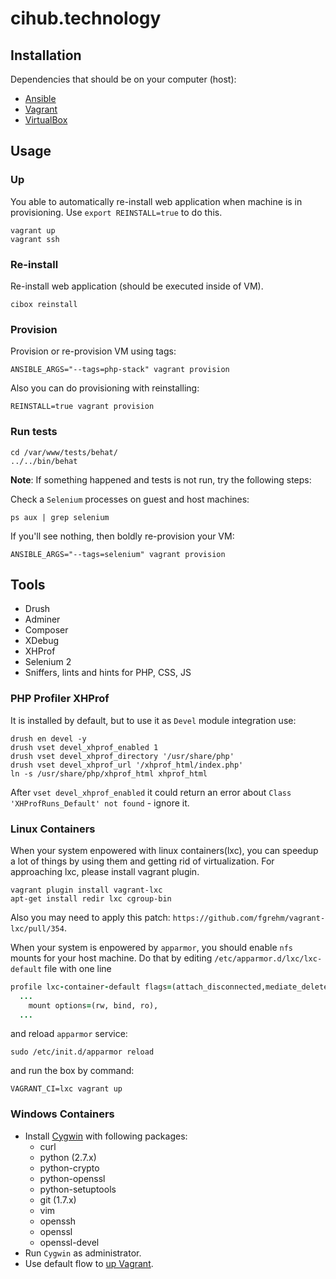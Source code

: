 # cihub.technology

## Installation

Dependencies that should be on your computer (host):

- [Ansible](http://docs.ansible.com/ansible/intro_installation.html#latest-releases-via-pip)
- [Vagrant](https://www.vagrantup.com/downloads.html)
- [VirtualBox](https://www.virtualbox.org/wiki/Downloads)

## Usage

### Up

You able to automatically re-install web application when machine is in provisioning. Use `export REINSTALL=true` to do this.

```shell
vagrant up
vagrant ssh
```

### Re-install

Re-install web application (should be executed inside of VM).

```shell
cibox reinstall
```

### Provision

Provision or re-provision VM using tags:

```shell
ANSIBLE_ARGS="--tags=php-stack" vagrant provision
```

Also you can do provisioning with reinstalling:

```shell
REINSTALL=true vagrant provision
```

### Run tests

```shell
cd /var/www/tests/behat/
../../bin/behat
```

**Note**: If something happened and tests is not run, try the following steps:

Check a `Selenium` processes on guest and host machines:

```shell
ps aux | grep selenium
```

If you'll see nothing, then boldly re-provision your VM:

```shell
ANSIBLE_ARGS="--tags=selenium" vagrant provision
```

## Tools

- Drush
- Adminer
- Composer
- XDebug
- XHProf
- Selenium 2
- Sniffers, lints and hints for PHP, CSS, JS

### PHP Profiler XHProf

It is installed by default, but to use it as `Devel` module integration use:

```shell
drush en devel -y
drush vset devel_xhprof_enabled 1
drush vset devel_xhprof_directory '/usr/share/php'
drush vset devel_xhprof_url '/xhprof_html/index.php'
ln -s /usr/share/php/xhprof_html xhprof_html
```

After `vset devel_xhprof_enabled` it could return an error about `Class 'XHProfRuns_Default' not found` - ignore it.

### Linux Containers

When your system enpowered with linux containers(lxc), you can speedup a lot of things by
using them and getting rid of virtualization. For approaching lxc, please install vagrant plugin.

```shell
vagrant plugin install vagrant-lxc
apt-get install redir lxc cgroup-bin
```

Also you may need to apply this patch: `https://github.com/fgrehm/vagrant-lxc/pull/354`.

When your system is enpowered by `apparmor`, you should enable `nfs` mounts for your host
machine. Do that by editing `/etc/apparmor.d/lxc/lxc-default` file with one line

```ruby
profile lxc-container-default flags=(attach_disconnected,mediate_deleted) {
  ...
    mount options=(rw, bind, ro),
  ...
```

and reload `apparmor` service:

```shell
sudo /etc/init.d/apparmor reload
```

and run the box by command:

```shell
VAGRANT_CI=lxc vagrant up
```

### Windows Containers

- Install [Cygwin](https://cygwin.com/install.html) with following packages:
  - curl
  - python (2.7.x)
  - python-crypto
  - python-openssl
  - python-setuptools
  - git (1.7.x)
  - vim
  - openssh
  - openssl
  - openssl-devel
- Run `Cygwin` as administrator.
- Use default flow to [up Vagrant](#up).
